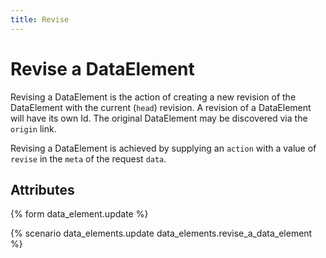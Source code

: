 ```yaml
---
title: Revise
---
```


# Revise a DataElement

Revising a DataElement is the action of creating a new revision of the
DataElement with the current (`head`) revision. A revision of a DataElement will
have its own Id. The original DataElement may be discovered via the `origin`
link.

Revising a DataElement is achieved by supplying an `action` with a value of
`revise` in the `meta` of the request `data`.


## Attributes

{% form data_element.update %}

{% scenario data_elements.update data_elements.revise_a_data_element %}
